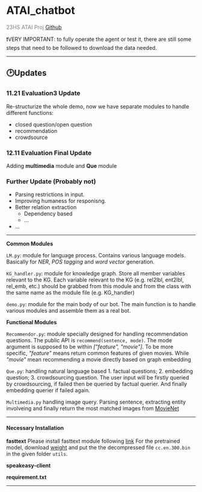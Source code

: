 # ATAI_chatbot
<span style="color:gray"> 23HS ATAI Proj </span> [Github](https://github.com/tttequila/ATAI_chatbot)


❗VERY IMPORTANT: to fully operate the agent or test it, there are still some steps that need to be followed to download the data needed. 

-----

## 🕑Updates

### 11.21 Evaluation3 Update
Re-structurize the whole demo, now we have separate modules to handle different functions: 

- closed question/open question
- recommendation
- crowdsource

### 12.11 Evaluation Final Update
Adding **multimedia** module and **Que** module

### Further Update (Probably not)
- Parsing restrictions in input.
- Improving humaness for responisng.
- Better relation extraction 
  - Dependency based
  - ...
- ...

---

**Common Modules**

`LM.py`: module for language process. Contains various language models. Basically for *NER*, *POS tagging* and *word vector* generation.


`KG_handler.py`: module for knowledge graph. Store all member variables relevant to the KG. Each variable relevant to the KG (e.g. rel2lbl, ent2lbl, rel_emb, etc.) should be grabbed from this module and from the class with the same name as the module file (e.g. KG_handler)


`demo.py`: module for the main body of our bot. The main function is to handle various modules and assemble them as a real bot. 


**Functional Modules**

`Recommendor.py`: module specially designed for handling recommendation questions. The public API is `recommend(sentence, mode)`. The mode argument is supposed to be within *["feature", "movie"]*. To be more specific, *"feature"* means return common features of given movies. While *"movie"* mean recommending a movie directly based on graph embedding


`Que.py`: handling natural language based 1. factual questions; 2. embedding question; 3. crowdsourcing question. The user input will be firstly queried by crowdsourcing, if failed then be queried by factual querier. And finally embedding querier if failed again.

`Multimedia.py` handling image query. Parsing sentence, extracting entity involveing and finally return the most matched images from [MovieNet](https://movienet.github.io/)

----

#### Necessary Installation

**fasttext**
Please install fasttext module following [link](https://github.com/facebookresearch/fastText)
For the pretrained model, download [weight](https://dl.fbaipublicfiles.com/fasttext/vectors-crawl/cc.en.300.bin.gz)  and put the the decompressed file `cc.en.300.bin` in the given folder `utils`.

**speakeasy-client**

**requirement.txt**


****








